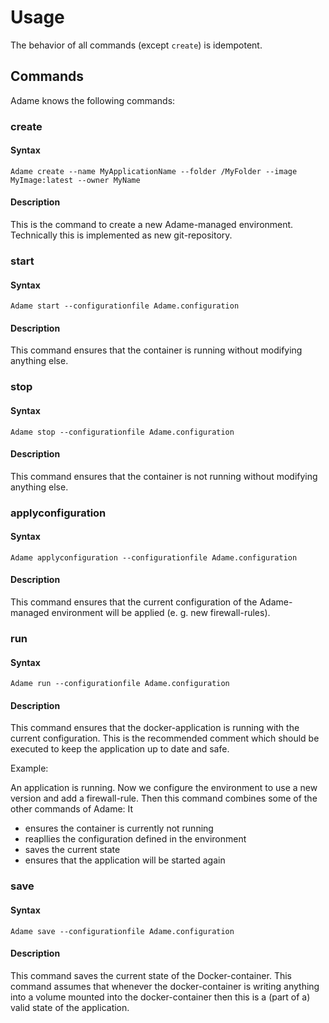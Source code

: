 <!-- markdownlint-disable MD024 -->

# Usage

The behavior of all commands (except `create`) is idempotent.

## Commands

Adame knows the following commands:

### create

#### Syntax

`Adame create --name MyApplicationName --folder /MyFolder --image MyImage:latest --owner MyName`

#### Description

This is the command to create a new Adame-managed environment. Technically this is implemented as new git-repository.

### start

#### Syntax

`Adame start --configurationfile Adame.configuration`

#### Description

This command ensures that the container is running without modifying anything else.

### stop

#### Syntax

`Adame stop --configurationfile Adame.configuration`

#### Description

This command ensures that the container is not running without modifying anything else.

### applyconfiguration

#### Syntax

`Adame applyconfiguration --configurationfile Adame.configuration`

#### Description

This command ensures that the current configuration of the Adame-managed environment will be applied (e. g. new firewall-rules).

### run

#### Syntax

`Adame run --configurationfile Adame.configuration`

#### Description

This command ensures that the docker-application is running with the current configuration. This is the recommended comment which should be executed to keep the application up to date and safe.

Example:

An application is running. Now we configure the environment to use a new version and add a firewall-rule. Then this command combines some of the other commands of Adame: It

- ensures the container is currently not running
- reapllies the configuration defined in the environment
- saves the current state
- ensures that the application will be started again

### save

#### Syntax

`Adame save --configurationfile Adame.configuration`

#### Description

This command saves the current state of the Docker-container. This command assumes that whenever the docker-container is writing anything into a volume mounted into the docker-container then this is a (part of a) valid state of the application.
